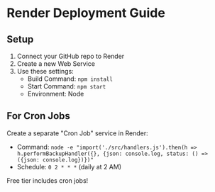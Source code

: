 # Render Deployment Guide

## Setup
1. Connect your GitHub repo to Render
2. Create a new Web Service
3. Use these settings:
   - Build Command: `npm install`
   - Start Command: `npm start`
   - Environment: Node

## For Cron Jobs
Create a separate "Cron Job" service in Render:
- Command: `node -e "import('./src/handlers.js').then(h => h.performBackupHandler({}, {json: console.log, status: () => ({json: console.log})})"`
- Schedule: `0 2 * * *` (daily at 2 AM)

Free tier includes cron jobs!